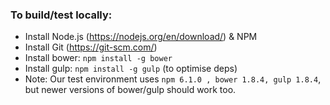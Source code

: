 ### To build/test locally:
- Install Node.js (https://nodejs.org/en/download/) & NPM
- Install Git (https://git-scm.com/)
- Install bower: `npm install -g bower`
- Install gulp: `npm install -g gulp` (to optimise deps)
- Note: Our test environment uses `npm 6.1.0 , bower 1.8.4, gulp 1.8.4`, but newer versions of bower/gulp should work too. 
